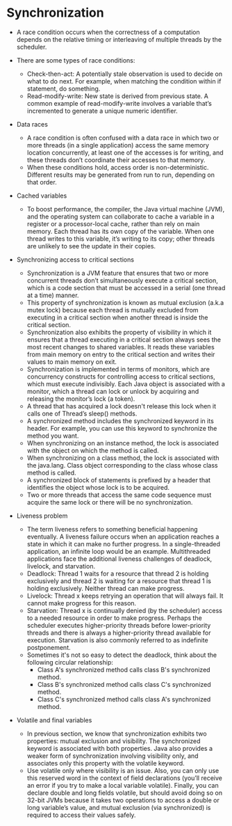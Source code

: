 # Synchronization

* A race condition occurs when the correctness of a computation depends on the
relative timing or interleaving of multiple threads by the scheduler.
* There are some types of race conditions:
    * Check-then-act: A potentially stale observation is used to decide on what to do next.
    For example, when matching the condition within if statement, do something.
    * Read-modify-write: New state is derived from previous state. A common example
    of read-modify-write involves a variable that’s incremented to generate a unique numeric identifier.

* Data races
    * A race condition is often confused with a data race in which two or more threads (in a
      single application) access the same memory location concurrently, at least one of the
      accesses is for writing, and these threads don’t coordinate their accesses to that memory.
    * When these conditions hold, access order is non-deterministic. Different results may be
      generated from run to run, depending on that order.

* Cached variables
    * To boost performance, the compiler, the Java virtual machine (JVM), and the operating
      system can collaborate to cache a variable in a register or a processor-local cache, rather
      than rely on main memory. Each thread has its own copy of the variable. When one
      thread writes to this variable, it’s writing to its copy; other threads are unlikely to see the
      update in their copies.

* Synchronizing access to critical sections
    * Synchronization is a JVM feature that ensures that two or more concurrent threads don’t simultaneously
      execute a critical section, which is a code section that must be accessed in a serial (one thread at a time) manner.
    * This property of synchronization is known as mutual exclusion (a.k.a mutex lock) because each thread
      is mutually excluded from executing in a critical section when another thread is inside
      the critical section.
    * Synchronization also exhibits the property of visibility in which it ensures that a
      thread executing in a critical section always sees the most recent changes to shared
      variables. It reads these variables from main memory on entry to the critical section and
      writes their values to main memory on exit.
    * Synchronization is implemented in terms of monitors, which are concurrency
      constructs for controlling access to critical sections, which must execute indivisibly. Each
      Java object is associated with a monitor, which a thread can lock or unlock by acquiring
      and releasing the monitor’s lock (a token).
    * A thread that has acquired a lock doesn't release this lock when it calls one of
      Thread’s sleep() methods.
    * A synchronized method includes the synchronized keyword in its header.
      For example, you can use this keyword to synchronize the method you want.
    * When synchronizing on an instance method, the lock is associated with the object
      on which the method is called.
    * When synchronizing on a class method, the lock is associated with the java.lang.
      Class object corresponding to the class whose class method is called.
    * A synchronized block of statements is prefixed by a header that identifies the object whose
      lock is to be acquired.
    * Two or more threads that access the same code sequence must acquire the same lock or there will be no synchronization.

* Liveness problem
    * The term liveness refers to something beneficial happening eventually. A liveness failure
      occurs when an application reaches a state in which it can make no further progress. In a
      single-threaded application, an infinite loop would be an example. Multithreaded
      applications face the additional liveness challenges of deadlock, livelock, and starvation.
    * Deadlock: Thread 1 waits for a resource that thread 2 is holding exclusively and thread 2
      is waiting for a resource that thread 1 is holding exclusively. Neither thread can make progress.
    * Livelock: Thread x keeps retrying an operation that will always fail. It cannot make progress for this reason.
    * Starvation: Thread x is continually denied (by the scheduler) access to a needed resource
      in order to make progress. Perhaps the scheduler executes higher-priority threads before
      lower-priority threads and there is always a higher-priority thread available for execution.
      Starvation is also commonly referred to as indefinite postponement.
    * Sometimes it's not so easy to detect the deadlock, think about the following circular relationship:
        * Class A's synchronized method calls class B's synchronized method.
        * Class B's synchronized method calls class C's synchronized method.
        * Class C's synchronized method calls class A's synchronized method.

* Volatile and final variables
    * In previous section, we know that synchronization exhibits two properties: mutual exclusion and visibility.
      The synchronized keyword is associated with both properties. Java also provides a weaker form of synchronization
      involving visibility only, and associates only this property with the volatile keyword.
    * Use volatile only where visibility is an issue. Also, you can only use this
      reserved word in the context of field declarations (you’ll receive an error if you try to make a
      local variable volatile). Finally, you can declare double and long fields volatile, but
      should avoid doing so on 32-bit JVMs because it takes two operations to access a double or
      long variable’s value, and mutual exclusion (via synchronized) is required to access their
      values safely.
